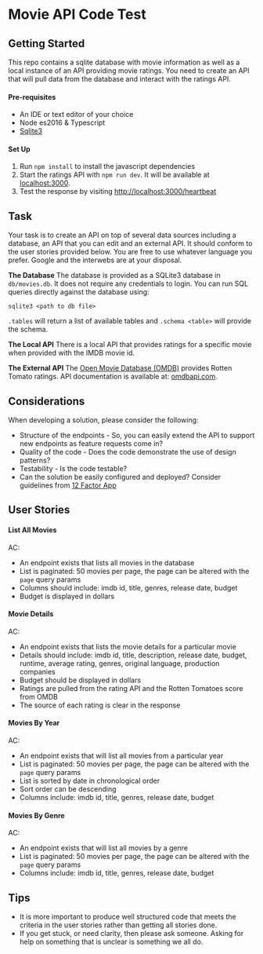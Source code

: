 # Movie API Code Test

## Getting Started
This repo contains a sqlite database with movie information as well as a local instance of an API providing movie ratings.  You need to create an API that will pull data from the database and interact with the ratings API.


#### Pre-requisites

* An IDE or text editor of your choice
* Node es2016 & Typescript
* [Sqlite3](http://www.sqlitetutorial.net/)


#### Set Up
1. Run `npm install` to install the javascript dependencies
2. Start the ratings API with `npm run dev`.  It will be available at [localhost:3000](http://localhost:3000).
3. Test the response by visiting [http://localhost:3000/heartbeat](http://localhost:3000/heartbeat)


## Task
Your task is to create an API on top of several data sources including a database, an API that you can edit and an external API.  It should conform to the user stories provided below.  You are free to use whatever language you prefer.  Google and the interwebs are at your disposal.

**The Database**
The database is provided as a SQLite3 database in `db/movies.db`.  It does not require any credentials to login.  You can run SQL queries directly against the database using:

```
sqlite3 <path to db file>
```

`.tables` will return a list of available tables and `.schema <table>` will provide the schema.

**The Local API**
There is a local API that provides ratings for a specific movie when provided with the IMDB movie id.

**The External API**
The [Open Movie Database (OMDB)](https://www.omdbapi.com) provides Rotten Tomato ratings.  API documentation is available at: [omdbapi.com](https://www.omdbapi.com).


## Considerations
When developing a solution, please consider the following:

* Structure of the endpoints - So, you can easily extend the API to support new endpoints as feature requests come in?
* Quality of the code - Does the code demonstrate the use of design patterns?
* Testability - Is the code testable?
* Can the solution be easily configured and deployed?  Consider guidelines from [12 Factor App](http://12factor.net/)


## User Stories

#### List All Movies
AC:

* An endpoint exists that lists all movies in the database
* List is paginated: 50 movies per page, the page can be altered with the `page` query params
* Columns should include: imdb id, title, genres, release date, budget
* Budget is displayed in dollars

#### Movie Details
AC:

* An endpoint exists that lists the movie details for a particular movie
* Details should include: imdb id, title, description, release date, budget, runtime, average rating, genres, original language, production companies
* Budget should be displayed in dollars
* Ratings are pulled from the rating API and the Rotten Tomatoes score from OMDB
* The source of each rating is clear in the response

#### Movies By Year
AC:

* An endpoint exists that will list all movies from a particular year
* List is paginated: 50 movies per page, the page can be altered with the `page` query params
* List is sorted by date in chronological order
* Sort order can be descending
* Columns include: imdb id, title, genres, release date, budget

#### Movies By Genre
AC:

* An endpoint exists that will list all movies by a genre
* List is paginated: 50 movies per page, the page can be altered with the `page` query params
* Columns include: imdb id, title, genres, release date, budget

## Tips

* It is more important to produce well structured code that meets the criteria in the user stories rather than getting all stories done.
* If you get stuck, or need clarity, then please ask someone.  Asking for help on something that is unclear is something we all do.
